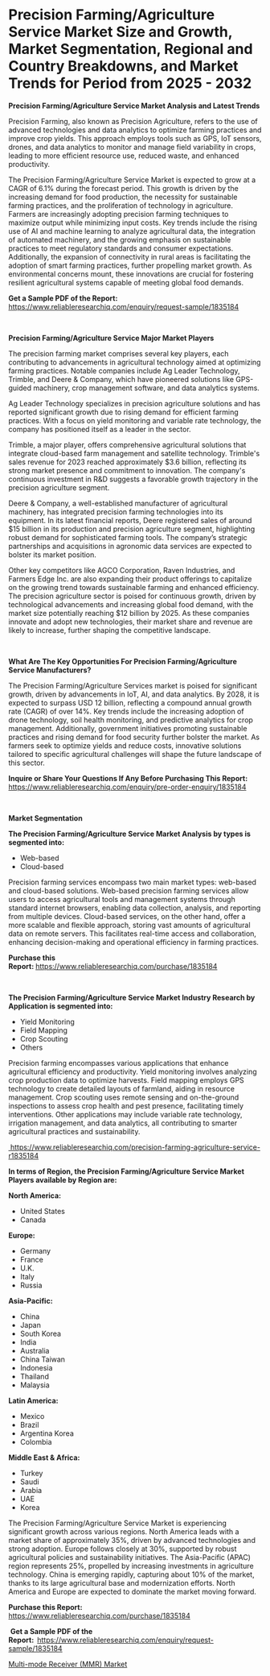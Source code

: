 <p><h1>Precision Farming/Agriculture Service Market Size and Growth, Market Segmentation, Regional and Country Breakdowns, and Market Trends for Period from 2025 -  2032</h1></p><p><strong>Precision Farming/Agriculture Service Market Analysis and Latest Trends</strong></p>
<p><p>Precision Farming, also known as Precision Agriculture, refers to the use of advanced technologies and data analytics to optimize farming practices and improve crop yields. This approach employs tools such as GPS, IoT sensors, drones, and data analytics to monitor and manage field variability in crops, leading to more efficient resource use, reduced waste, and enhanced productivity.</p><p>The Precision Farming/Agriculture Service Market is expected to grow at a CAGR of 6.1% during the forecast period. This growth is driven by the increasing demand for food production, the necessity for sustainable farming practices, and the proliferation of technology in agriculture. Farmers are increasingly adopting precision farming techniques to maximize output while minimizing input costs. Key trends include the rising use of AI and machine learning to analyze agricultural data, the integration of automated machinery, and the growing emphasis on sustainable practices to meet regulatory standards and consumer expectations. Additionally, the expansion of connectivity in rural areas is facilitating the adoption of smart farming practices, further propelling market growth. As environmental concerns mount, these innovations are crucial for fostering resilient agricultural systems capable of meeting global food demands.</p></p>
<p><strong>Get a Sample PDF of the Report:&nbsp;</strong> <a href="https://www.reliableresearchiq.com/enquiry/request-sample/1835184?utm_campaign=2310&utm_medium=2&utm_source=Github&utm_content=ia&utm_term=26032025&utm_id=precision-farmingagriculture-service">https://www.reliableresearchiq.com/enquiry/request-sample/1835184</a></p>
<p>&nbsp;</p>
<p><strong>Precision Farming/Agriculture Service Major Market Players</strong></p>
<p><p>The precision farming market comprises several key players, each contributing to advancements in agricultural technology aimed at optimizing farming practices. Notable companies include Ag Leader Technology, Trimble, and Deere & Company, which have pioneered solutions like GPS-guided machinery, crop management software, and data analytics systems.</p><p>Ag Leader Technology specializes in precision agriculture solutions and has reported significant growth due to rising demand for efficient farming practices. With a focus on yield monitoring and variable rate technology, the company has positioned itself as a leader in the sector.</p><p>Trimble, a major player, offers comprehensive agricultural solutions that integrate cloud-based farm management and satellite technology. Trimble's sales revenue for 2023 reached approximately $3.6 billion, reflecting its strong market presence and commitment to innovation. The company's continuous investment in R&D suggests a favorable growth trajectory in the precision agriculture segment.</p><p>Deere & Company, a well-established manufacturer of agricultural machinery, has integrated precision farming technologies into its equipment. In its latest financial reports, Deere registered sales of around $15 billion in its production and precision agriculture segment, highlighting robust demand for sophisticated farming tools. The company’s strategic partnerships and acquisitions in agronomic data services are expected to bolster its market position.</p><p>Other key competitors like AGCO Corporation, Raven Industries, and Farmers Edge Inc. are also expanding their product offerings to capitalize on the growing trend towards sustainable farming and enhanced efficiency. The precision agriculture sector is poised for continuous growth, driven by technological advancements and increasing global food demand, with the market size potentially reaching $12 billion by 2025. As these companies innovate and adopt new technologies, their market share and revenue are likely to increase, further shaping the competitive landscape.</p></p>
<p>&nbsp;</p>
<p><strong>What Are The Key Opportunities For Precision Farming/Agriculture Service Manufacturers?</strong></p>
<p><p>The Precision Farming/Agriculture Services market is poised for significant growth, driven by advancements in IoT, AI, and data analytics. By 2028, it is expected to surpass USD 12 billion, reflecting a compound annual growth rate (CAGR) of over 14%. Key trends include the increasing adoption of drone technology, soil health monitoring, and predictive analytics for crop management. Additionally, government initiatives promoting sustainable practices and rising demand for food security further bolster the market. As farmers seek to optimize yields and reduce costs, innovative solutions tailored to specific agricultural challenges will shape the future landscape of this sector.</p></p>
<p><strong>Inquire or Share Your Questions If Any Before Purchasing This Report:</strong> <a href="https://www.reliableresearchiq.com/enquiry/pre-order-enquiry/1835184?utm_campaign=2310&utm_medium=2&utm_source=Github&utm_content=ia&utm_term=26032025&utm_id=precision-farmingagriculture-service">https://www.reliableresearchiq.com/enquiry/pre-order-enquiry/1835184</a></p>
<p>&nbsp;</p>
<p><strong>Market Segmentation</strong></p>
<p><strong>The Precision Farming/Agriculture Service Market Analysis by types is segmented into:</strong></p>
<p><ul><li>Web-based</li><li>Cloud-based</li></ul></p>
<p><p>Precision farming services encompass two main market types: web-based and cloud-based solutions. Web-based precision farming services allow users to access agricultural tools and management systems through standard internet browsers, enabling data collection, analysis, and reporting from multiple devices. Cloud-based services, on the other hand, offer a more scalable and flexible approach, storing vast amounts of agricultural data on remote servers. This facilitates real-time access and collaboration, enhancing decision-making and operational efficiency in farming practices.</p></p>
<p><strong>Purchase this Report:&nbsp;</strong><a href="https://www.reliableresearchiq.com/purchase/1835184?utm_campaign=2310&utm_medium=2&utm_source=Github&utm_content=ia&utm_term=26032025&utm_id=precision-farmingagriculture-service">https://www.reliableresearchiq.com/purchase/1835184</a></p>
<p>&nbsp;</p>
<p><strong>The Precision Farming/Agriculture Service Market Industry Research by Application is segmented into:</strong></p>
<p><ul><li>Yield Monitoring</li><li>Field Mapping</li><li>Crop Scouting</li><li>Others</li></ul></p>
<p><p>Precision farming encompasses various applications that enhance agricultural efficiency and productivity. Yield monitoring involves analyzing crop production data to optimize harvests. Field mapping employs GPS technology to create detailed layouts of farmland, aiding in resource management. Crop scouting uses remote sensing and on-the-ground inspections to assess crop health and pest presence, facilitating timely interventions. Other applications may include variable rate technology, irrigation management, and data analytics, all contributing to smarter agricultural practices and sustainability.</p></p>
<p><a href="https://www.reliableresearchiq.com/precision-farming-agriculture-service-r1835184?utm_campaign=2310&utm_medium=2&utm_source=Github&utm_content=ia&utm_term=26032025&utm_id=precision-farmingagriculture-service">&nbsp;https://www.reliableresearchiq.com/precision-farming-agriculture-service-r1835184</a></p>
<p><strong>In terms of Region, the Precision Farming/Agriculture Service Market Players available by Region are:</strong></p>
<p>
    <p> <strong> North America: </strong>
        <ul>
            <li>United States</li>
            <li>Canada</li>
        </ul>
        </p> 
    <p> <strong> Europe: </strong>
        <ul>
            <li>Germany</li>
            <li>France</li>
            <li>U.K.</li>
            <li>Italy</li>
            <li>Russia</li>
        </ul>
        </p> 
    <p> <strong> Asia-Pacific: </strong>
        <ul>
            <li>China</li>
            <li>Japan</li>
            <li>South Korea</li>
            <li>India</li>
            <li>Australia</li>
            <li>China Taiwan</li>
            <li>Indonesia</li>
            <li>Thailand</li>
            <li>Malaysia</li>
        </ul>
        </p> 
    <p> <strong> Latin America: </strong>
        <ul>
            <li>Mexico</li>
            <li>Brazil</li>
            <li>Argentina Korea</li>
            <li>Colombia</li>
        </ul>
        </p> 
    <p> <strong> Middle East & Africa: </strong>
        <ul>
            <li>Turkey</li>
            <li>Saudi</li>
            <li>Arabia</li>
            <li>UAE</li>
            <li>Korea</li>
        </ul>
    </p>
    </p>
<p><p>The Precision Farming/Agriculture Service Market is experiencing significant growth across various regions. North America leads with a market share of approximately 35%, driven by advanced technologies and strong adoption. Europe follows closely at 30%, supported by robust agricultural policies and sustainability initiatives. The Asia-Pacific (APAC) region represents 25%, propelled by increasing investments in agriculture technology. China is emerging rapidly, capturing about 10% of the market, thanks to its large agricultural base and modernization efforts. North America and Europe are expected to dominate the market moving forward.</p></p>
<p><strong>Purchase this Report: </strong><a href="https://www.reliableresearchiq.com/purchase/1835184?utm_campaign=2310&utm_medium=2&utm_source=Github&utm_content=ia&utm_term=26032025&utm_id=precision-farmingagriculture-service">https://www.reliableresearchiq.com/purchase/1835184</a></p>
<p>&nbsp;<strong>Get a Sample PDF of the Report:&nbsp;&nbsp;</strong><a href="https://www.reliableresearchiq.com/enquiry/request-sample/1835184?utm_campaign=2310&utm_medium=2&utm_source=Github&utm_content=ia&utm_term=26032025&utm_id=precision-farmingagriculture-service">https://www.reliableresearchiq.com/enquiry/request-sample/1835184</a></p>
<p><strong></strong></p>
<p><p><a href="https://github.com/ChiragRP21/Market-Research-Report-List-7/blob/main/multi-mode-receiver-mmr-market.md?utm_campaign=2310&utm_medium=2&utm_source=Github&utm_content=ia&utm_term=26032025&utm_id=precision-farmingagriculture-service">Multi-mode Receiver (MMR) Market</a></p></p>